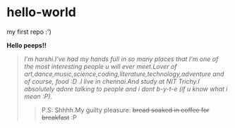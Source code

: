 # hello-world
my first repo :')

**Hello peeps!!**

>_I'm harshi.I've had my hands full in so many places that I'm one of the most interesting people u will ever meet.Lover of art,dance,music,science,coding,literature,technology,adventure and of course, food :D .I live in chennai.And study at NIT Trichy.I absolutely adore talking to people and i dont b-y-t-e (if u know what i mean :P)._
>>P.S: Shhhh.My guilty pleasure: ~~bread soaked in coffee for breakfast~~ :P

